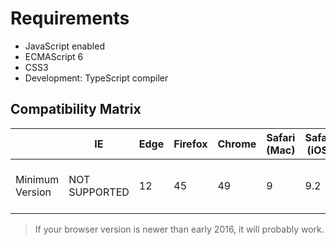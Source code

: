 # Requirements
- JavaScript enabled
- ECMAScript 6
- CSS3
- Development: TypeScript compiler

## Compatibility Matrix

|    |  IE  |Edge|Firefox|Chrome|Safari (Mac)|Safari (iOS)|cURL|
|----|------|----|-------|------|--------------|------------|----|
|Minimum Version|NOT SUPPORTED|12|45|49|9|9.2|What's wrong with you??|

> If your browser version is newer than early 2016, it will probably work.